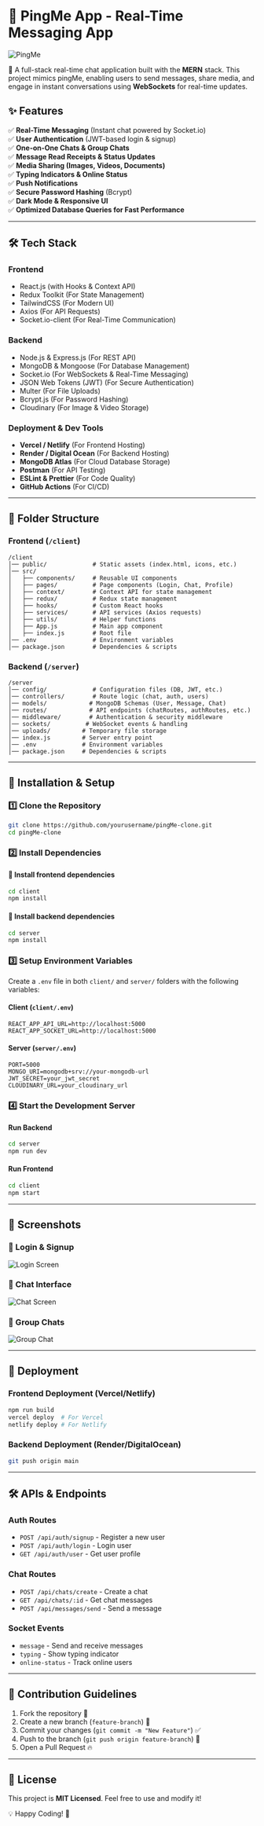 # 📱 PingMe App - Real-Time Messaging App

![PingMe](https://via.placeholder.com/1200x600?text=pingMe+Clone+Preview)

🚀 A full-stack real-time chat application built with the **MERN** stack. This project mimics pingMe, enabling users to send messages, share media, and engage in instant conversations using **WebSockets** for real-time updates.

## ✨ Features

✅ **Real-Time Messaging** (Instant chat powered by Socket.io)  
✅ **User Authentication** (JWT-based login & signup)  
✅ **One-on-One Chats & Group Chats**  
✅ **Message Read Receipts & Status Updates**  
✅ **Media Sharing (Images, Videos, Documents)**  
✅ **Typing Indicators & Online Status**  
✅ **Push Notifications**  
✅ **Secure Password Hashing** (Bcrypt)  
✅ **Dark Mode & Responsive UI**  
✅ **Optimized Database Queries for Fast Performance**  

---

## 🛠️ Tech Stack

### Frontend
- React.js (with Hooks & Context API)
- Redux Toolkit (For State Management)
- TailwindCSS (For Modern UI)
- Axios (For API Requests)
- Socket.io-client (For Real-Time Communication)

### Backend
- Node.js & Express.js (For REST API)
- MongoDB & Mongoose (For Database Management)
- Socket.io (For WebSockets & Real-Time Messaging)
- JSON Web Tokens (JWT) (For Secure Authentication)
- Multer (For File Uploads)
- Bcrypt.js (For Password Hashing)
- Cloudinary (For Image & Video Storage)

### Deployment & Dev Tools
- **Vercel / Netlify** (For Frontend Hosting)
- **Render / Digital Ocean** (For Backend Hosting)
- **MongoDB Atlas** (For Cloud Database Storage)
- **Postman** (For API Testing)
- **ESLint & Prettier** (For Code Quality)
- **GitHub Actions** (For CI/CD)

---

## 📂 Folder Structure

### Frontend (`/client`)
```
/client
│── public/             # Static assets (index.html, icons, etc.)
│── src/
│   ├── components/     # Reusable UI components
│   ├── pages/          # Page components (Login, Chat, Profile)
│   ├── context/        # Context API for state management
│   ├── redux/          # Redux state management
│   ├── hooks/          # Custom React hooks
│   ├── services/       # API services (Axios requests)
│   ├── utils/          # Helper functions
│   ├── App.js          # Main app component
│   ├── index.js        # Root file
│── .env                # Environment variables
│── package.json        # Dependencies & scripts
```

### Backend (`/server`)
```
/server
│── config/             # Configuration files (DB, JWT, etc.)
│── controllers/        # Route logic (chat, auth, users)
│── models/            # MongoDB Schemas (User, Message, Chat)
│── routes/            # API endpoints (chatRoutes, authRoutes, etc.)
│── middleware/        # Authentication & security middleware
│── sockets/          # WebSocket events & handling
│── uploads/         # Temporary file storage
│── index.js         # Server entry point
│── .env             # Environment variables
│── package.json     # Dependencies & scripts
```

---

## 🚀 Installation & Setup

### 1️⃣ Clone the Repository
```bash
git clone https://github.com/yourusername/pingMe-clone.git
cd pingMe-clone
```

### 2️⃣ Install Dependencies
#### 📌 Install frontend dependencies
```bash
cd client
npm install
```

#### 📌 Install backend dependencies
```bash
cd server
npm install
```

### 3️⃣ Setup Environment Variables
Create a `.env` file in both `client/` and `server/` folders with the following variables:

#### Client (`client/.env`)
```
REACT_APP_API_URL=http://localhost:5000
REACT_APP_SOCKET_URL=http://localhost:5000
```

#### Server (`server/.env`)
```
PORT=5000
MONGO_URI=mongodb+srv://your-mongodb-url
JWT_SECRET=your_jwt_secret
CLOUDINARY_URL=your_cloudinary_url
```

### 4️⃣ Start the Development Server
#### Run Backend
```bash
cd server
npm run dev
```

#### Run Frontend
```bash
cd client
npm start
```

---

## 📸 Screenshots

### 🔹 Login & Signup
![Login Screen](https://via.placeholder.com/600x300?text=Login+Screen)

### 🔹 Chat Interface
![Chat Screen](https://via.placeholder.com/600x300?text=Chat+Screen)

### 🔹 Group Chats
![Group Chat](https://via.placeholder.com/600x300?text=Group+Chat)

---

## 🚀 Deployment
### **Frontend Deployment (Vercel/Netlify)**
```bash
npm run build
vercel deploy  # For Vercel
netlify deploy # For Netlify
```

### **Backend Deployment (Render/DigitalOcean)**
```bash
git push origin main
```

---

## 🛠️ APIs & Endpoints
### **Auth Routes**
- `POST /api/auth/signup` - Register a new user
- `POST /api/auth/login` - Login user
- `GET /api/auth/user` - Get user profile

### **Chat Routes**
- `POST /api/chats/create` - Create a chat
- `GET /api/chats/:id` - Get chat messages
- `POST /api/messages/send` - Send a message

### **Socket Events**
- `message` - Send and receive messages
- `typing` - Show typing indicator
- `online-status` - Track online users

---

## 🙌 Contribution Guidelines
1. Fork the repository 🍴
2. Create a new branch (`feature-branch`) 🌱
3. Commit your changes (`git commit -m "New Feature"`) ✅
4. Push to the branch (`git push origin feature-branch`) 🚀
5. Open a Pull Request 🔥

---

## 📄 License
This project is **MIT Licensed**. Feel free to use and modify it!

💡 Happy Coding! 🚀
